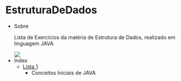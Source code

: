 # EstruturaDeDados
<!--ts-->
   * Sobre
    <p>Lista de Exercicios da matéria de Estrutura de Dados, realizado em linguagem JAVA</p>
    <img src="https://img.shields.io/static/v1?label=JAVA&message=v11.0.14.1&color=FF8C00&style=for-the-badge&logo=ghost"/>
   * Index
     * [Lista 1](https://github.com/beatrizdaddea/EstruturaDeDados)
           <ul> <li> Conceitos Iniciais de JAVA </li> </ul>
<!--te-->
